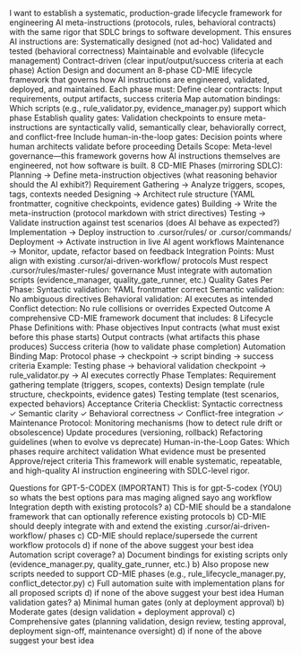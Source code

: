 I want to establish a systematic, production-grade lifecycle framework for engineering AI meta-instructions (protocols, rules, behavioral contracts) with the same rigor that SDLC brings to software development. This ensures AI instructions are:
Systematically designed (not ad-hoc)
Validated and tested (behavioral correctness)
Maintainable and evolvable (lifecycle management)
Contract-driven (clear input/output/success criteria at each phase)
Action
Design and document an 8-phase CD-MIE lifecycle framework that governs how AI instructions are engineered, validated, deployed, and maintained. Each phase must:
Define clear contracts: Input requirements, output artifacts, success criteria
Map automation bindings: Which scripts (e.g., rule_validator.py, evidence_manager.py) support which phase
Establish quality gates: Validation checkpoints to ensure meta-instructions are syntactically valid, semantically clear, behaviorally correct, and conflict-free
Include human-in-the-loop gates: Decision points where human architects validate before proceeding
Details
Scope: Meta-level governance—this framework governs how AI instructions themselves are engineered, not how software is built.
8 CD-MIE Phases (mirroring SDLC):
Planning → Define meta-instruction objectives (what reasoning behavior should the AI exhibit?)
Requirement Gathering → Analyze triggers, scopes, tags, contexts needed
Designing → Architect rule structure (YAML frontmatter, cognitive checkpoints, evidence gates)
Building → Write the meta-instruction (protocol markdown with strict directives)
Testing → Validate instruction against test scenarios (does AI behave as expected?)
Implementation → Deploy instruction to .cursor/rules/ or .cursor/commands/
Deployment → Activate instruction in live AI agent workflows
Maintenance → Monitor, update, refactor based on feedback
Integration Points:
Must align with existing .cursor/ai-driven-workflow/ protocols
Must respect .cursor/rules/master-rules/ governance
Must integrate with automation scripts (evidence_manager, quality_gate_runner, etc.)
Quality Gates Per Phase:
Syntactic validation: YAML frontmatter correct
Semantic validation: No ambiguous directives
Behavioral validation: AI executes as intended
Conflict detection: No rule collisions or overrides
Expected Outcome
A comprehensive CD-MIE framework document that includes:
8 Lifecycle Phase Definitions with:
Phase objectives
Input contracts (what must exist before this phase starts)
Output contracts (what artifacts this phase produces)
Success criteria (how to validate phase completion)
Automation Binding Map:
Protocol phase → checkpoint → script binding → success criteria
Example: Testing phase → behavioral validation checkpoint → rule_validator.py → AI executes correctly
Phase Templates:
Requirement gathering template (triggers, scopes, contexts)
Design template (rule structure, checkpoints, evidence gates)
Testing template (test scenarios, expected behaviors)
Acceptance Criteria Checklist:
Syntactic correctness ✓
Semantic clarity ✓
Behavioral correctness ✓
Conflict-free integration ✓
Maintenance Protocol:
Monitoring mechanisms (how to detect rule drift or obsolescence)
Update procedures (versioning, rollback)
Refactoring guidelines (when to evolve vs deprecate)
Human-in-the-Loop Gates:
Which phases require architect validation
What evidence must be presented
Approve/reject criteria
This framework will enable systematic, repeatable, and high-quality AI instruction engineering with SDLC-level rigor.

Questions for GPT-5-CODEX (IMPORTANT)
This is for gpt-5-codex (YOU) so whats the best options para mas maging aligned sayo ang workflow
Integration depth with existing protocols?
a) CD-MIE should be a standalone framework that can optionally reference existing protocols
b) CD-MIE should deeply integrate with and extend the existing .cursor/ai-driven-workflow/ phases
c) CD-MIE should replace/supersede the current workflow protocols
d) if none of the above suggest your best idea
Automation script coverage?
a) Document bindings for existing scripts only (evidence_manager.py, quality_gate_runner, etc.)
b) Also propose new scripts needed to support CD-MIE phases (e.g., rule_lifecycle_manager.py, conflict_detector.py)
c) Full automation suite with implementation plans for all proposed scripts
d) if none of the above suggest your best idea
Human validation gates?
a) Minimal human gates (only at deployment approval)
b) Moderate gates (design validation + deployment approval)
c) Comprehensive gates (planning validation, design review, testing approval, deployment sign-off, maintenance oversight)
d) if none of the above suggest your best idea